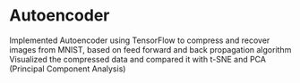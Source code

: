 # Autoencoder
Implemented Autoencoder using TensorFlow to compress and recover images from MNIST, based on feed forward and back propagation algorithm
Visualized the compressed data and compared it with t-SNE and PCA (Principal Component Analysis)
